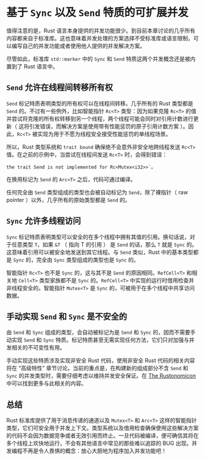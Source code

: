 # 基于 `Sync` 以及 `Send` 特质的可扩展并发

值得注意的是，Rust 语言本身提供的并发功能很少。到目前本章讨论的几乎所有内容都来自于标准库。这也意味着并发处理的方案选择不受标准库或语言限制，可以编写自己的并发功能或者使用他人提供的并发解决方案。

尽管如此，标准库 `std::marker` 中的 `Sync` 和 `Send` 特质这两个并发概念还是被内置到了 Rust 语言中。

<!-- 它们允许 Rust 的并发保证扩展到用户定义或者标准库中提供的类型中。 -->

## `Send` 允许在线程间转移所有权

`Send` 标记特质表明类型的所有权可以在线程间转移。几乎所有的 Rust 类型都是 `Send` 的。不过有一些例外，比如智能指针 `Rc<T>` 类型：因为如果克隆 `Rc<T>` 的值并尝试将克隆的所有权转移到另一个线程，两个线程可能会同时对引用计数进行更新（ 这将引发错误，而解决方案是使用带有性能惩罚的原子引用计数方案 ）。因此，`Rc<T>` 被实现为用于不愿为线程安全接受性能惩罚的单线程场景。

所以，Rust 类型系统和 `trait bound` 确保绝不会意外非安全地跨线程发送 `Rc<T>` 值。在之前的示例中，当尝试在线程间发送 `Rc<T>` 时，会得到错误：

```shell
the trait Send is not implemented for Rc<Mutex<i32>>`。
```

在换用标记为 `Send` 的 `Arc<T>` 之后，代码可通过编译。

任何完全由 `Send` 类型组成的类型也会被自动标记为 `Send`，除了裸指针（ raw pointer ）以外，几乎所有的原始类型都是 `Send` 的。

## `Sync` 允许多线程访问

`Sync` 标记特质表明类型可以安全的在多个线程中拥有其值的引用。换句话说，对于任意类型 `T`，如果 `&T` （ 指向 T 的引用 ） 是 `Send` 的话，那么 `T` 就是 `Sync` 的。这意味着引用可以被安全地发送到其它线程。与 `Send` 类似，Rust 中的基本类型都是 `Sync` 的，完全由 `Sync` 类型组成的类型也是 `Sync` 的。

智能指针 `Rc<T>` 也不是 `Sync` 的，这与其不是 `Send` 的原因相同。`RefCell<T>` 和相关地 `Cell<T>` 类型家族都不是 `Sync` 的。`RefCell<T>` 中实现的运行时借用检查并非线程安全的。智能指针 `Mutex<T>` 是 `Sync` 的，可被用于在多个线程中共享访问数据。

## 手动实现 `Send` 和 `Sync` 是不安全的

由 `Send` 和 `Sync` 组成的类型，会自动被标记为是 `Send` 和 `Sync` 的，因而不需要手动实现 `Send` 和 `Sync` 特质。标记特质甚至无需实现任何方法，它们只对加强与并发相关的不可变性有用。

手动实现这些特质涉及实现非安全 Rust 代码，使用非安全 Rust 代码的相关内容将在 “高级特性” 章节讨论。当前的重点是，在构建新的组成部分不含 `Send` 和 `Sync` 的并发类型时，需要仔细考虑以维持并发安全保证。在 [The Rustonomicon](https://doc.rust-lang.org/stable/nomicon/) 中可以找到更多与此相关的内容。

## 总结

Rust 标准库提供了用于消息传递的通道以及 `Mutex<T>` 和 `Arc<T>` 这样的智能指针类型，它们可安全用于并发上下文。类型系统以及借用检查确保使用这些解决方案的代码不会因为数据竞争或者无效引用而终止。一旦代码被编译，便可确信其将在多个线程上欢快地运行，不会有其他语言中常见的那些难以追踪的 BUG 出现。并发编程不再是令人畏惧的概念：放心大胆地为程序加入并发功能吧！

